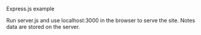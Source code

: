 Express.js example

Run server.js and use localhost:3000 in the browser to serve the site.
Notes data are stored on the server.
